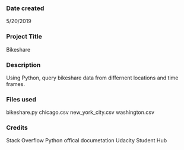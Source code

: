 ### Date created
5/20/2019

### Project Title
Bikeshare

### Description
Using Python, query bikeshare data from differnent locations and time frames.

### Files used
bikeshare.py
chicago.csv
new_york_city.csv
washington.csv

### Credits
Stack Overflow
Python offical documetation
Udacity Student Hub

